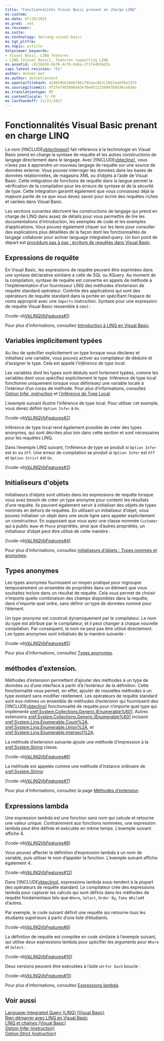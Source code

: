 ```yaml
---
title: "Fonctionnalités Visual Basic prenant en charge LINQ"
ms.custom: 
ms.date: 07/20/2015
ms.prod: .net
ms.reviewer: 
ms.suite: 
ms.technology: devlang-visual-basic
ms.tgt_pltfrm: 
ms.topic: article
helpviewer_keywords:
- Visual Basic, LINQ features
- LINQ [Visual Basic], features supporting LINQ
ms.assetid: c821bb50-b6f6-4cf9-8aba-2717e465bd3a
caps.latest.revision: "51"
author: dotnet-bot
ms.author: dotnetcontent
ms.openlocfilehash: 42465dbb168b7961792aec6b3c2bb7ae8f0a3355
ms.sourcegitcommit: 4f3fef493080a43e70e951223894768d36ce430a
ms.translationtype: MT
ms.contentlocale: fr-FR
ms.lasthandoff: 11/21/2017
---
```

# <a name="visual-basic-features-that-support-linq"></a>Fonctionnalités Visual Basic prenant en charge LINQ
Le nom [!INCLUDE[vbteclinqext](~/includes/vbteclinqext-md.md)] fait référence à la technologie en Visual Basic prend en charge la syntaxe de requête et les autres constructions de langage directement dans le langage. Avec [!INCLUDE[vbteclinq](~/includes/vbteclinq-md.md)], vous n’avez pas à apprendre un nouveau langage de requête sur une source de données externe. Vous pouvez interroger les données dans les bases de données relationnelles, de magasins XML ou d’objets à l’aide de Visual Basic. Cette intégration de fonctions de requête dans la langue permet la vérification de la compilation pour les erreurs de syntaxe et de la sécurité de type. Cette intégration garantit également que vous connaissez déjà la majeure partie de ce que vous devez savoir pour écrire des requêtes riches et variées dans Visual Basic.  
  
 Les sections suivantes décrivent les constructions de langage qui prend en charge de LINQ dans assez de détails pour vous permettre de lire les documentations d’introduction, les exemples de code et les exemples d’applications. Vous pouvez également cliquer sur les liens pour consulter des explications plus détaillées de la façon dont les fonctionnalités de langage collaborer pour activer language integrated query. Un bon point de départ est [procédure pas à pas : écriture de requêtes dans Visual Basic](../../../../visual-basic/programming-guide/concepts/linq/walkthrough-writing-queries.md).  
  
## <a name="query-expressions"></a>Expressions de requête  
 En Visual Basic, les expressions de requête peuvent être exprimées dans une syntaxe déclarative similaire à celle de SQL ou XQuery. Au moment de la compilation, syntaxe de requête est convertie en appels de méthode à l’implémentation d’un fournisseur LINQ des méthodes d’extension de requête standard opérateur. Contrôle des applications qui sont des opérateurs de requête standard dans la portée en spécifiant l’espace de noms approprié avec une `Imports` instruction. Syntaxe pour une expression de requête Visual Basic ressemble à ceci :  
  
 [!code-vb[VbLINQVbFeatures#1](../../../../visual-basic/programming-guide/concepts/linq/codesnippet/VisualBasic/features-that-support-linq_1.vb)]  
  
 Pour plus d’informations, consultez [Introduction à LINQ en Visual Basic](../../../../visual-basic/programming-guide/language-features/linq/introduction-to-linq.md).  
  
## <a name="implicitly-typed-variables"></a>Variables implicitement typées  
 Au lieu de spécifier explicitement un type lorsque vous déclarez et initialisez une variable, vous pouvez activer au compilateur de déduire et d’assigner le type. Cela est appelé *l’inférence de type local*.  
  
 Les variables dont les types sont déduits sont fortement typées, comme les variables dont vous spécifiez explicitement le type. Inférence de type local fonctionne uniquement lorsque vous définissez une variable locale à l’intérieur d’un corps de méthode. Pour plus d’informations, consultez [Option Infer, instruction](../../../../visual-basic/language-reference/statements/option-infer-statement.md) et [l’inférence de Type Local](../../../../visual-basic/programming-guide/language-features/variables/local-type-inference.md).  
  
 L’exemple suivant illustre l’inférence de type local. Pour utiliser cet exemple, vous devez définir `Option Infer` à `On`.  
  
 [!code-vb[VbLINQVbFeatures#2](../../../../visual-basic/programming-guide/concepts/linq/codesnippet/VisualBasic/features-that-support-linq_2.vb)]  
  
 Inférence de type local rend également possible de créer des types anonymes, qui sont décrites plus loin dans cette section et sont nécessaires pour les requêtes LINQ.  
  
 Dans l’exemple LINQ suivant, l’inférence de type se produit si `Option Infer` est `On` ou `Off`. Une erreur de compilation se produit si `Option Infer` est `Off` et `Option Strict` est `On`.  
  
 [!code-vb[VbLINQVbFeatures#3](../../../../visual-basic/programming-guide/concepts/linq/codesnippet/VisualBasic/features-that-support-linq_3.vb)]  
  
## <a name="object-initializers"></a>Initialiseurs d'objets  
 Initialiseurs d’objets sont utilisés dans les expressions de requête lorsque vous avez besoin de créer un type anonyme pour contenir les résultats d’une requête. Ils peuvent également servir à initialiser des objets de types nommés en dehors de requêtes. En utilisant un initialiseur d’objet, vous pouvez initialiser un objet dans une seule ligne sans appeler explicitement un constructeur. En supposant que vous ayez une classe nommée `Customer` qui a public `Name` et `Phone` propriétés, ainsi que d’autres propriétés, un initialiseur d’objet peut être utilisé de cette manière :  
  
 [!code-vb[VbLINQVbFeatures#4](../../../../visual-basic/programming-guide/concepts/linq/codesnippet/VisualBasic/features-that-support-linq_4.vb)]  
  
 Pour plus d’informations, consultez [initialiseurs d’objets : Types nommés et anonymes](../../../../visual-basic/programming-guide/language-features/objects-and-classes/object-initializers-named-and-anonymous-types.md).  
  
## <a name="anonymous-types"></a>Types anonymes  
 Les types anonymes fournissent un moyen pratique pour regrouper temporairement un ensemble de propriétés dans un élément que vous souhaitez inclure dans un résultat de requête. Cela vous permet de choisir n’importe quelle combinaison des champs disponibles dans la requête, dans n’importe quel ordre, sans définir un type de données nommé pour l’élément.  
  
 Un *type anonyme* est construit dynamiquement par le compilateur. Le nom du type est attribué par le compilateur, et il peut changer à chaque nouvelle compilation. Par conséquent, le nom ne peut pas être utilisé directement. Les types anonymes sont initialisés de la manière suivante :  
  
 [!code-vb[VbLINQVbFeatures#5](../../../../visual-basic/programming-guide/concepts/linq/codesnippet/VisualBasic/features-that-support-linq_5.vb)]  
  
 Pour plus d’informations, consultez [Types anonymes](../../../../visual-basic/programming-guide/language-features/objects-and-classes/anonymous-types.md).  
  
## <a name="extension-methods"></a>méthodes d’extension.  
 Méthodes d’extension permettent d’ajouter des méthodes à un type de données ou d’une interface à partir d’à l’extérieur de la définition. Cette fonctionnalité vous permet, en effet, ajouter de nouvelles méthodes à un type existant sans modifier réellement. Les opérateurs de requête standard sont eux-mêmes un ensemble de méthodes d’extension qui fournissent des [!INCLUDE[vbteclinq](~/includes/vbteclinq-md.md)] fonctionnalité de requête pour n’importe quel type qui implémente <xref:System.Collections.Generic.IEnumerable%601>. Autres extensions <xref:System.Collections.Generic.IEnumerable%601> incluent <xref:System.Linq.Enumerable.Count%2A>, <xref:System.Linq.Enumerable.Union%2A>, et <xref:System.Linq.Enumerable.Intersect%2A>.  
  
 La méthode d’extension suivante ajoute une méthode d’impression à la <xref:System.String> classe.  
  
 [!code-vb[VbLINQVbFeatures#6](../../../../visual-basic/programming-guide/concepts/linq/codesnippet/VisualBasic/features-that-support-linq_6.vb)]  
  
 La méthode est appelée comme une méthode d’instance ordinaire de <xref:System.String>:  
  
 [!code-vb[VbLINQVbFeatures#7](../../../../visual-basic/programming-guide/concepts/linq/codesnippet/VisualBasic/features-that-support-linq_7.vb)]  
  
 Pour plus d’informations, consultez la page [Méthodes d’extension](../../../../visual-basic/programming-guide/language-features/procedures/extension-methods.md).  
  
## <a name="lambda-expressions"></a>Expressions lambda  
 Une expression lambda est une fonction sans nom qui calcule et retourne une valeur unique. Contrairement aux fonctions nommées, une expression lambda peut être définie et exécutée en même temps. L’exemple suivant affiche 4.  
  
 [!code-vb[VbLINQVbFeatures#8](../../../../visual-basic/programming-guide/concepts/linq/codesnippet/VisualBasic/features-that-support-linq_8.vb)]  
  
 Vous pouvez affecter la définition d’expression lambda à un nom de variable, puis utiliser le nom d’appeler la fonction. L’exemple suivant affiche également 4.  
  
 [!code-vb[VbLINQVbFeatures#12](../../../../visual-basic/programming-guide/concepts/linq/codesnippet/VisualBasic/features-that-support-linq_9.vb)]  
  
 Dans [!INCLUDE[vbteclinq](~/includes/vbteclinq-md.md)], expressions lambda sous-tendent à la plupart des opérateurs de requête standard. Le compilateur crée des expressions lambda pour capturer les calculs qui sont définis dans les méthodes de requête fondamentaux tels que `Where`, `Select`, `Order By`, `Take While`et d’autres.  
  
 Par exemple, le code suivant définit une requête qui retourne tous les étudiants supérieurs à partir d’une liste d’étudiants.  
  
 [!code-vb[VbLINQVbFeatures#9](../../../../visual-basic/programming-guide/concepts/linq/codesnippet/VisualBasic/features-that-support-linq_10.vb)]  
  
 La définition de requête est compilée en code similaire à l’exemple suivant, qui utilise deux expressions lambda pour spécifier les arguments pour `Where` et `Select`.  
  
 [!code-vb[VbLINQVbFeatures#10](../../../../visual-basic/programming-guide/concepts/linq/codesnippet/VisualBasic/features-that-support-linq_11.vb)]  
  
 Deux versions peuvent être exécutées à l’aide un `For Each` boucle :  
  
 [!code-vb[VbLINQVbFeatures#11](../../../../visual-basic/programming-guide/concepts/linq/codesnippet/VisualBasic/features-that-support-linq_12.vb)]  
  
 Pour plus d’informations, consultez [Expressions lambda](../../../../visual-basic/programming-guide/language-features/procedures/lambda-expressions.md).  
  
## <a name="see-also"></a>Voir aussi  
 [Language-Integrated Query (LINQ) (Visual Basic)](../../../../visual-basic/programming-guide/concepts/linq/index.md)  
 [Bien démarrer avec LINQ en Visual Basic](../../../../visual-basic/programming-guide/concepts/linq/getting-started-with-linq.md)  
 [LINQ et chaînes (Visual Basic)](../../../../visual-basic/programming-guide/concepts/linq/linq-and-strings.md)  
 [Option Infer (instruction)](../../../../visual-basic/language-reference/statements/option-infer-statement.md)  
 [Option Strict (instruction)](../../../../visual-basic/language-reference/statements/option-strict-statement.md)
